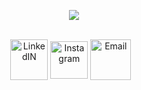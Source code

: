 <p align="center" > 
    <img src="https://readme-typing-svg.herokuapp.com?font=roboto&size=30&color=01D403&center=true&vCenter=true&lines=Hello+Word!+;Full+Stack+Developer"(https://git.io/typing-svg)>
 </p>

<!-- CRÉDITOS DO AUTOR LOGO LINKEDIN = <div> undefined <a href="https://www.flaticon.com/br/autores/smashicons" title="Smashicons"> Smashicons </a> from <a href="https://www.flaticon.com/br/" title="Flaticon">www.flaticon.com'</a></div>  -->
<!-- CRÉDITOS DO AUTOR LOGO INSTAGRAM = <div> Ícones feitos por <a href="https://www.freepik.com" title="Freepik"> Freepik </a> from <a href="https://www.flaticon.com/br/" title="Flaticon">www.flaticon.com'</a></div> -->
<!-- CRÉDITOS DO AUTOR LOGO EMAIL = <div> undefined <a href="https://www.flaticon.com/br/autores/smashicons" title="Smashicons"> Smashicons </a> from <a href="https://www.flaticon.com/br/" title="Flaticon">www.flaticon.com'</a></div>  -->

<div style="display: inline_block" align="center" ><br>
  <a href="https://www.linkedin.com/in/pedro-wesley-soares-855a97202/"><img align="center" alt="LinkedIN" height="65"  width="60" src="https://user-images.githubusercontent.com/81385823/163657973-09b64e22-af9d-4bf8-8b88-a0cd63ed9420.png"></a>
   <a href="https://www.instagram.com/pedro_musart/"><img align="center" alt="Instagram" height="60" width="60" src="https://user-images.githubusercontent.com/81385823/163657938-c667ddce-d44f-4ffb-851a-f78187292190.png"></a>
   <a href="pedrowesleyfs@gmail.com"> <img align="center" alt="Email" height="65" width="65" src="https://user-images.githubusercontent.com/81385823/163658024-e116e1ff-ba9d-49b5-be03-fa56444759cc.png"></a>⠀
